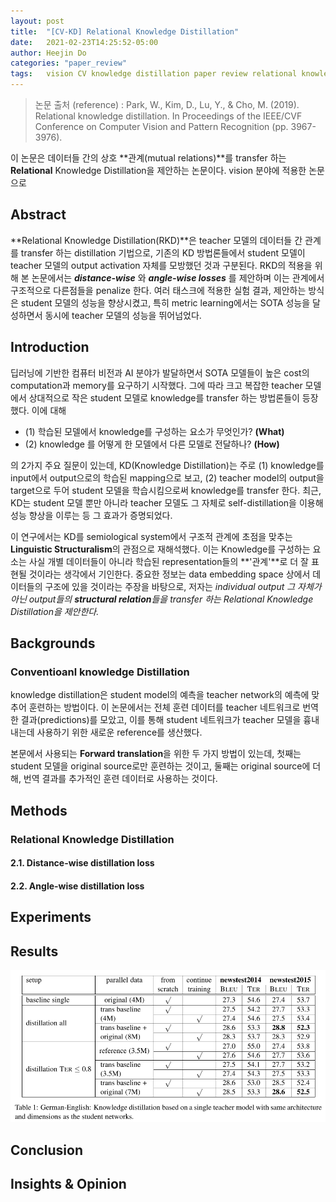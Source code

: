 ```yaml
---
layout: post
title:  "[CV-KD] Relational Knowledge Distillation"
date:   2021-02-23T14:25:52-05:00
author: Heejin Do
categories: "paper_review"
tags:	vision CV knowledge distillation paper review relational knowledge-distillation RKD
---
```


> 논문 출처 (reference)
: Park, W., Kim, D., Lu, Y., & Cho, M. (2019). Relational knowledge distillation. In Proceedings of the IEEE/CVF Conference on Computer Vision and Pattern Recognition (pp. 3967-3976).

이 논문은 데이터들 간의 상호 **관계(mutual relations)**를 transfer 하는 **Relational** Knowledge Distillation을 제안하는 논문이다.
vision 분야에 적용한 논문으로 

## Abstract
**Relational Knowledge Distillation(RKD)**은 teacher 모델의 데이터들 간 관계를 transfer 하는 distillation 기법으로, 기존의 KD 방법론들에서 student 모델이 teacher 모델의 output activation 자체를 모방했던 것과 구분된다. RKD의 적용을 위해 본 논문에서는 **<em>distance-wise</em>** 와 **<em>angle-wise losses</em>** 를 제안하며 이는 관계에서 구조적으로 다른점들을 penalize 한다. 여러 태스크에 적용한 실험 결과, 제안하는 방식은 student 모델의 성능을 향상시켰고, 특히 metric learning에서는 SOTA 성능을 달성하면서 동시에 teacher 모델의 성능을 뛰어넘었다. 

## Introduction

딥러닝에 기반한 컴퓨터 비전과 AI 분야가 발달하면서 SOTA 모델들이 높은 cost의 computation과 memory를 요구하기 시작했다. 그에 따라 크고 복잡한 teacher 모델에서 상대적으로 작은 student 모델로 knowledge를 transfer 하는 방법론들이 등장했다. 이에 대해
- (1) 학습된 모델에서 knowledge를 구성하는 요소가 무엇인가? **(What)**
- (2) knowledge 를 어떻게 한 모델에서 다른 모델로 전달하나? **(How)**

의 2가지 주요 질문이 있는데, KD(Knowledge Distillation)는 주로 (1) knowledge를 input에서 output으로의 학습된 mapping으로 보고, (2) teacher model의 output을 target으로 두어 student 모델을 학습시킴으로써 knowledge를 transfer 한다. 최근, KD는 student 모델 뿐만 아니라 teacher 모델도 그 자체로 self-distillation을 이용해 성능 향상을 이루는 등 그 효과가 증명되었다.

이 연구에서는 KD를 semiological system에서 구조적 관계에 초점을 맞추는 **Linguistic Structuralism**의 관점으로 재해석했다. 이는 Knowledge를 구성하는 요소는 사실 개별 데이터들이 아니라 학습된 representation들의 **'관계'**로 더 잘 표현될 것이라는 생각에서 기인한다. 중요한 정보는 data embedding space 상에서 데이터들의 구조에 있을 것이라는 주장을 바탕으로, 저자는 <em>individual output 그 자체가 아닌 output들의 **structural relation**들을 transfer 하는 Relational Knowledge Distillation을 제안한다.</em>


## Backgrounds

### Conventioanl knowledge Distillation
knowledge distillation은 student model의 예측을 teacher network의 예측에 맞추어 훈련하는 방법이다.
이 논문에서는 전체 훈련 데이터를 teacher 네트워크로 번역한 결과(predictions)를 모았고, 
이를 통해 student 네트워크가 teacher 모델을 흉내내는데 사용하기 위한 새로운 reference를 생산했다.

본문에서 사용되는 **Forward translation**을 위한 두 가지 방법이 있는데,
첫째는 student 모델을 original source로만 훈련하는 것이고,
둘째는 original source에 더해, 번역 결과를 추가적인 훈련 데이터로 사용하는 것이다. 

## Methods

### Relational Knowledge Distillation

#### 2.1. Distance-wise distillation loss

#### 2.2. Angle-wise distillation loss

## Experiments

## Results


<img src="/assets/images/ensemble_1.PNG" title="result1">


## Conclusion

## Insights & Opinion


